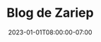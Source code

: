 ---
title: "Blog de Zariep"
indextype: "posts"
date: 2023-01-01T08:00:00-07:00
outputs:
  - HTML
  - RSS
  - JSON
---
